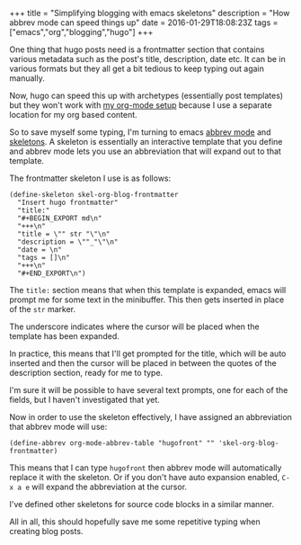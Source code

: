 +++
title = "Simplifying blogging with emacs skeletons"
description = "How abbrev mode can speed things up"
date = 2016-01-29T18:08:23Z
tags = ["emacs","org","blogging","hugo"]
+++

One thing that hugo posts need is a frontmatter section that contains various metadata such as the post's title, description, date etc. It can be in various formats but they all get a bit tedious to keep typing out again manually.

Now, hugo can speed this up with archetypes (essentially post templates) but they won't work with [my org-mode setup](http://www.vurt.uk/post/blogging-with-emacs-and-hugo/) because I use a separate location for my org based content.

So to save myself some typing, I'm turning to emacs [abbrev mode](https://www.emacswiki.org/emacs/AbbrevMode) and [skeletons](http://www.emacswiki.org/emacs/SkeletonMode). A skeleton is essentially an interactive template that you define and abbrev mode lets you use an abbreviation that will expand out to that template.

The frontmatter skeleton I use is as follows:

```emacs-lisp
(define-skeleton skel-org-blog-frontmatter
  "Insert hugo frontmatter"
  "title:"
  "#+BEGIN_EXPORT md\n"
  "+++\n"
  "title = \"" str "\"\n"
  "description = \""_"\"\n"
  "date = \n"
  "tags = []\n"
  "+++\n"
  "#+END_EXPORT\n")
```

The `title:` section means that when this template is expanded, emacs will prompt me for some text in the minibuffer. This then gets inserted in place of the `str` marker.

The underscore indicates where the cursor will be placed when the template has been expanded.

In practice, this means that I'll get prompted for the title, which will be auto inserted and then the cursor will be placed in between the quotes of the description section, ready for me to type.

I'm sure it will be possible to have several text prompts, one for each of the fields, but I haven't investigated that yet.

Now in order to use the skeleton effectively, I have assigned an abbreviation that abbrev mode will use:

```emacs-lisp
(define-abbrev org-mode-abbrev-table "hugofront" "" 'skel-org-blog-frontmatter)
```

This means that I can type `hugofront` then abbrev mode will automatically replace it with the skeleton. Or if you don't have auto expansion enabled, `C-x a e` will expand the abbreviation at the cursor.

I've defined other skeletons for source code blocks in a similar manner.

All in all, this should hopefully save me some repetitive typing when creating blog posts.
